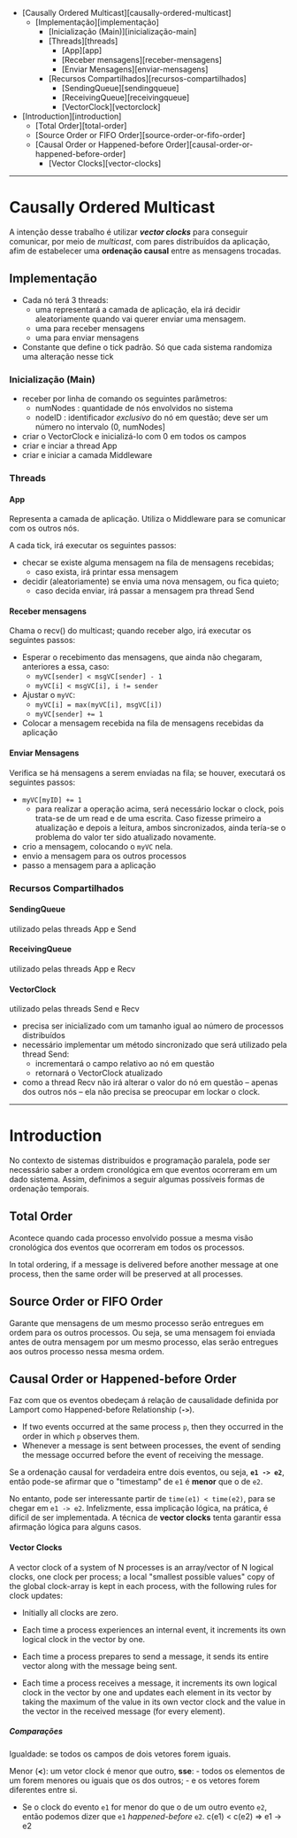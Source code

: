 <!-- MarkdownTOC -->

- [Causally Ordered Multicast][causally-ordered-multicast]
    - [Implementação][implementação]
        - [Inicialização (Main)][inicialização-main]
        - [Threads][threads]
            - [App][app]
            - [Receber mensagens][receber-mensagens]
            - [Enviar Mensagens][enviar-mensagens]
        - [Recursos Compartilhados][recursos-compartilhados]
            - [SendingQueue][sendingqueue]
            - [ReceivingQueue][receivingqueue]
            - [VectorClock][vectorclock]
- [Introduction][introduction]
    - [Total Order][total-order]
    - [Source Order or FIFO Order][source-order-or-fifo-order]
    - [Causal Order or Happened-before Order][causal-order-or-happened-before-order]
        - [Vector Clocks][vector-clocks]

<!-- /MarkdownTOC -->

-----------

# Causally Ordered Multicast

A intenção desse trabalho é utilizar ***vector clocks*** para conseguir comunicar, por meio de *multicast*, com pares distribuídos da aplicação, afim de estabelecer uma **ordenação causal** entre as mensagens trocadas.  

## Implementação

- Cada nó terá 3 threads:
    + uma representará a camada de aplicação, ela irá decidir aleatoriamente quando vai querer enviar uma mensagem.
    + uma para receber mensagens
    + uma para enviar mensagens
- Constante que define o tick padrão. Só que cada sistema randomiza uma alteração nesse tick


### Inicialização (Main)
- receber por linha de comando os seguintes parâmetros:
    + numNodes : quantidade de nós envolvidos no sistema
    + nodeID : identificador *exclusivo* do nó em questão; deve ser um número no intervalo (0, numNodes]
- criar o VectorClock e inicializá-lo com 0 em todos os campos
- criar e inciar a thread App
- criar e iniciar a camada Middleware

### Threads

#### App

Representa a camada de aplicação. Utiliza o Middleware para se comunicar com os outros nós. 

A cada tick, irá executar os seguintes passos:

- checar se existe alguma mensagem na fila de mensagens recebidas;
    + caso exista, irá printar essa mensagem
- decidir (aleatoriamente) se envia uma nova mensagem, ou fica quieto;
    + caso decida enviar, irá passar a mensagem pra thread Send


#### Receber mensagens

Chama o recv() do multicast; quando receber algo, irá executar os seguintes passos:

- Esperar o recebimento das mensagens, que ainda não chegaram, anteriores a essa, caso:
    + `myVC[sender] < msgVC[sender] - 1`
    + `myVC[i] < msgVC[i], i != sender`
- Ajustar o `myVC`:
    + `myVC[i] = max(myVC[i], msgVC[i])`
    + `myVC[sender] += 1`
- Colocar a mensagem recebida na fila de mensagens recebidas da aplicação


#### Enviar Mensagens
Verifica se há mensagens a serem enviadas na fila; se houver, executará os seguintes passos:

- `myVC[myID] += 1`
    + para realizar a operação acima, será necessário lockar o clock, pois trata-se de um read e de uma escrita. Caso fizesse primeiro a atualização e depois a leitura, ambos sincronizados, ainda tería-se o problema do valor ter sido atualizado novamente.
- crio a mensagem, colocando o `myVC` nela.
- envio a mensagem para os outros processos
- passo a mensagem para a aplicação


### Recursos Compartilhados

#### SendingQueue
utilizado pelas threads App e Send

#### ReceivingQueue
utilizado pelas threads App e Recv

#### VectorClock
utilizado pelas threads Send e Recv
- precisa ser inicializado com um tamanho igual ao número de processos distribuídos
- necessário implementar um método sincronizado que será utilizado pela thread Send:
    + incrementará o campo relativo ao nó em questão
    + retornará o VectorClock atualizado
- como a thread Recv não irá alterar o valor do nó em questão – apenas dos outros nós – ela não precisa se preocupar em lockar o clock.
    


------------
# Introduction

No contexto de sistemas distribuídos e programação paralela, pode ser necessário saber a ordem cronológica em que eventos ocorreram em um dado sistema. Assim, definimos a seguir algumas possíveis formas de ordenação temporais.

## Total Order

Acontece quando cada processo envolvido possue a mesma visão cronológica dos eventos que ocorreram em todos os processos.

In total ordering, if a message is delivered before another message
at one process, then the same order will be preserved at all processes.

## Source Order or FIFO Order

Garante que mensagens de um mesmo processo serão entregues em ordem para os outros processos. Ou seja, se uma mensagem foi enviada antes de outra mensagem por um mesmo processo, elas serão entregues aos outros processo nessa mesma ordem.

## Causal Order or Happened-before Order

Faz com que os eventos obedeçam á relação de causalidade definida por Lamport como Happened-before Relationship (**`->`**).

- If two events occurred at the same process `p`, then they occurred in the order in which `p` observes them.
- Whenever a message is sent between processes, the event of sending the message occurred before the event of receiving the message.

Se a ordenação causal for verdadeira entre dois eventos, ou seja, **`e1 -> e2`**, então pode-se afirmar que o "timestamp" de `e1` é **menor** que o de `e2`.

No entanto, pode ser interessante partir de `time(e1) < time(e2)`, para se chegar em `e1 -> e2`. Infelizmente, essa implicação lógica, na prática, é difícil de ser implementada. A técnica de **vector clocks** tenta garantir essa afirmação lógica para alguns casos.

#### Vector Clocks

A vector clock of a system of N processes is an array/vector of N logical clocks, one clock per process; a local "smallest possible values" copy of the global clock-array is kept in each process, with the following rules for clock updates:

- Initially all clocks are zero.

- Each time a process experiences an internal event, it increments its own logical clock in the vector by one.

- Each time a process prepares to send a message, it sends its entire vector along with the message being sent.

- Each time a process receives a message, it increments its own logical clock in the vector by one and updates each element in its vector by taking the maximum of the value in its own vector clock and the value in the vector in the received message (for every element).

##### Comparações

Igualdade: se todos os campos de dois vetores forem iguais.

Menor (**<**): um vetor clock é menor que outro, **sse**: 
    - todos os elementos de um forem menores ou iguais que os dos outros;
    - e os vetores forem diferentes entre si.

- Se o clock do evento `e1` for menor do que o de um outro evento `e2`, então podemos dizer que `e1` *happened-before* `e2`.
        c(e1) < c(e2) => e1 -> e2





